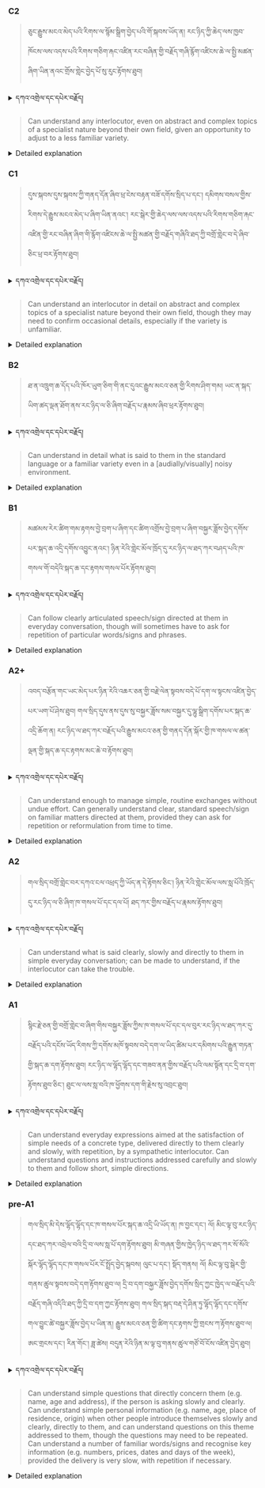 ### C2
<!-- panels:start -->
<!-- div:left-panel -->

> ཅུང་རྒྱུས་མངའ་མེད་པའི་རིགས་ལ་སྙོམ་སྒྲིག་བྱེད་པའི་གོ་སྐབས་ཡོད་ན། རང་ཉིད་ཀྱི་ཆེད་ལས་ཁྱབ་ཁོངས་ལས་འདས་པའི་རིགས་གཅིག་རྐང་འཛིན་རང་བཞིན་གྱི་བརྗོད་གཞི་རྙོག་འཛིངས་ཆེ་ལ་སྤྱི་མཚན་ཞིག་ཡིན་ནའང་གྲོས་གླེང་བྱེད་པོ་སུ་རུང་རྟོགས་ཐུབ།



<details>
  <summary>དཀའ་འགྲེལ་དང་དཔེར་བརྗོད།</summary>

བདག་གིས་དེ་ལྷག་ཏུ་སྟབས་བདེའི་ཆ་ཤས་སུ་དབྱེ་རུ་བཅུག་པ་སྟེ།

1.སྐད་ཆ་དྭངས་ཤིང་གསལ་བ་སྟེ། འདིས་ཁྱོད་ཀྱིས་གོ་བདེ་ཤེས་སླ་བའི་ཐབས་ལ་བརྟེན་ནས་བཤད་ཆོག་པ་དང་འབྲི་ཆོག་པ་མཚོན་ ཁྱེད་ཀྱིས་དོན་སྙིང་ལྡན་པའི་ཚིག་བཀོལ་ནས་ཉན་མཁན་དང་ཀློག་པ་པོ་རྣམས་ལ་མཚོན་ན་རྙོག་འཛིང་ཆེན་པོ་མེད།
དཔེ་མཚོན་འདི་ལྟར། "དེ་རིང་གི་ནམ་མཁའ་ཧ་ཅང་སྔོ་"ཞེས་པ་ནི་སྟབས་བདེ་ཞིང་གསལ་བའི་ཚིག་གྲུབ་ཤིག་རེད།
</details>


<!-- div:right-panel -->

> Can understand any interlocutor, even on abstract and complex topics of a specialist nature beyond their own field, given an opportunity to adjust to a less familiar variety.





<details>

  <summary>Detailed explanation</summary>

It means that the written text is entirely devoid of spelling, punctuation, grammar, or any other mistakes that would compromise its correctness, clarity, or adherence to the established rules and conventions of the writing system.

</details>

<!-- panels:end -->




### C1
<!-- panels:start -->
<!-- div:left-panel -->

>  དུས་སྐབས་དུས་སྐབས་ཀྱི་གནད་དོན་ཞིབ་ཕྲ་ངེས་བརྟན་བཟོ་དགོས་སྲིད་པ་དང་། དམིགས་བསལ་གྱིས་རིགས་དེ་རྒྱུས་མངའ་མེད་པ་ཞིག་ཡིན་ནའང་། རང་སྒེར་གྱི་ཆེད་ལས་ལས་འདས་པའི་རིགས་གཅིག་རྐང་འཛིན་གྱི་རང་བཞིན་ཞིག་གི་རྙོག་འཛིངས་ཆེ་ལ་སྤྱི་མཚན་གྱི་བརྗོད་གཞིའི་ཐད་ཀྱི་བགྲོ་གླེང་བ་དེ་ཞིབ་ཅིང་ཕྲ་བར་རྟོགས་ཐུབ།




<details>
  <summary>དཀའ་འགྲེལ་དང་དཔེར་བརྗོད།</summary>

བདག་གིས་དེ་ལྷག་ཏུ་སྟབས་བདེའི་ཆ་ཤས་སུ་དབྱེ་རུ་བཅུག་པ་སྟེ།

1.སྐད་ཆ་དྭངས་ཤིང་གསལ་བ་སྟེ། འདིས་ཁྱོད་ཀྱིས་གོ་བདེ་ཤེས་སླ་བའི་ཐབས་ལ་བརྟེན་ནས་བཤད་ཆོག་པ་དང་འབྲི་ཆོག་པ་མཚོན་ ཁྱེད་ཀྱིས་དོན་སྙིང་ལྡན་པའི་ཚིག་བཀོལ་ནས་ཉན་མཁན་དང་ཀློག་པ་པོ་རྣམས་ལ་མཚོན་ན་རྙོག་འཛིང་ཆེན་པོ་མེད།
དཔེ་མཚོན་འདི་ལྟར། "དེ་རིང་གི་ནམ་མཁའ་ཧ་ཅང་སྔོ་"ཞེས་པ་ནི་སྟབས་བདེ་ཞིང་གསལ་བའི་ཚིག་གྲུབ་ཤིག་རེད།
</details>

<!-- div:right-panel -->

>Can understand an interlocutor in detail on abstract and complex topics of a specialist nature beyond their 
own field, though they may need to confirm occasional details, especially if the variety is unfamiliar.




<details>

  <summary>Detailed explanation</summary>

Let me break it down into simpler parts:

1. Clear and fluent language: This means that you can speak or write in a way that is easy to understand. You use words that make sense and are not too complicated for the listener or reader.
Example: "The sky is blue today" is a clear and simple sentence.

</details>

<!-- panels:end -->




### B2
<!-- panels:start -->
<!-- div:left-panel -->

> ཐ་ན་འཁྲུག་ཆ་དོད་པའི་ཁོར་ཡུག་ཅིག་གི་ནང་དུའང་རྒྱུས་མངའ་ཅན་གྱི་རིགས་ཤིག་གམ། ཡང་ན་སྐད་ཡིག་ཚད་ལྡན་ཐོག་ནས་རང་ཉིད་ལ་ཅི་ཞིག་བརྗོད་པ་རྣམས་ཞིབ་ཕྲར་རྟོགས་ཐུབ།



<details>
  <summary>དཀའ་འགྲེལ་དང་དཔེར་བརྗོད།</summary>

བདག་གིས་དེ་ལྷག་ཏུ་སྟབས་བདེའི་ཆ་ཤས་སུ་དབྱེ་རུ་བཅུག་པ་སྟེ།

1.སྐད་ཆ་དྭངས་ཤིང་གསལ་བ་སྟེ། འདིས་ཁྱོད་ཀྱིས་གོ་བདེ་ཤེས་སླ་བའི་ཐབས་ལ་བརྟེན་ནས་བཤད་ཆོག་པ་དང་འབྲི་ཆོག་པ་མཚོན་ ཁྱེད་ཀྱིས་དོན་སྙིང་ལྡན་པའི་ཚིག་བཀོལ་ནས་ཉན་མཁན་དང་ཀློག་པ་པོ་རྣམས་ལ་མཚོན་ན་རྙོག་འཛིང་ཆེན་པོ་མེད།
དཔེ་མཚོན་འདི་ལྟར། "དེ་རིང་གི་ནམ་མཁའ་ཧ་ཅང་སྔོ་"ཞེས་པ་ནི་སྟབས་བདེ་ཞིང་གསལ་བའི་ཚིག་གྲུབ་ཤིག་རེད།
</details>

<!-- div:right-panel -->

> Can understand in detail what is said to them in the standard language or a familiar variety even in a [audially/visually] noisy environment.




<details>

  <summary>Detailed explanation</summary>

Let me break it down into simpler parts:

1. Clear and fluent language: This means that you can speak or write in a way that is easy to understand. You use words that make sense and are not too complicated for the listener or reader.
Example: "The sky is blue today" is a clear and simple sentence.

</details>

<!-- panels:end -->



### B1
<!-- panels:start -->
<!-- div:left-panel -->

> མཚམས་རེར་ཚིག་གམ་རྟགས་བྱེ་བྲག་པ་ཞིག་དང་ཚིག་འགྲོས་བྱེ་བྲག་པ་ཞིག་བསྐྱར་ཟློས་བྱེད་དགོས་པར་སྐད་ཆ་འདྲི་དགོས་འབྱུང་ནའང་། ཉིན་རེའི་གླེང་མོལ་ཁྲོད་དུ་རང་ཉིད་ལ་ཐད་ཀར་བཤད་པའི་ཁ་གསལ་གོ་བདེའི་སྐད་ཆ་དང་རྟགས་གསལ་པོར་རྟོགས་ཐུབ།
 



<details>
  <summary>དཀའ་འགྲེལ་དང་དཔེར་བརྗོད།</summary>

བདག་གིས་དེ་ལྷག་ཏུ་སྟབས་བདེའི་ཆ་ཤས་སུ་དབྱེ་རུ་བཅུག་པ་སྟེ།

1.སྐད་ཆ་དྭངས་ཤིང་གསལ་བ་སྟེ། འདིས་ཁྱོད་ཀྱིས་གོ་བདེ་ཤེས་སླ་བའི་ཐབས་ལ་བརྟེན་ནས་བཤད་ཆོག་པ་དང་འབྲི་ཆོག་པ་མཚོན་ ཁྱེད་ཀྱིས་དོན་སྙིང་ལྡན་པའི་ཚིག་བཀོལ་ནས་ཉན་མཁན་དང་ཀློག་པ་པོ་རྣམས་ལ་མཚོན་ན་རྙོག་འཛིང་ཆེན་པོ་མེད།
དཔེ་མཚོན་འདི་ལྟར། "དེ་རིང་གི་ནམ་མཁའ་ཧ་ཅང་སྔོ་"ཞེས་པ་ནི་སྟབས་བདེ་ཞིང་གསལ་བའི་ཚིག་གྲུབ་ཤིག་རེད།
</details>

<!-- div:right-panel -->

> Can follow clearly articulated speech/sign directed at them in everyday conversation, though will 
sometimes have to ask for repetition of particular words/signs and phrases.




<details>

  <summary>Detailed explanation</summary>

Let me break it down into simpler parts:

1. Clear and fluent language: This means that you can speak or write in a way that is easy to understand. You use words that make sense and are not too complicated for the listener or reader.
Example: "The sky is blue today" is a clear and simple sentence.

</details>

<!-- panels:end -->



### A2+
<!-- panels:start -->
<!-- div:left-panel -->

> འབད་བརྩོན་གང་ཡང་མེད་པར་ཉིན་རེའི་འཆར་ཅན་གྱི་བརྗེ་ལེན་སྟབས་བདེ་པོ་དག་ལ་སྟངས་འཛིན་བྱེད་པར་ཡག་པོ་ཤེས་ཐུབ།
གལ་སྲིད་དུས་ནས་དུས་སུ་བསྐྱར་ཟློས་སམ་བསྐྱར་དུ་ལྷུ་སྒྲིག་དགོས་པར་སྐད་ཆ་འདྲི་ཆོག་ན། རང་ཉིད་ལ་ཐད་ཀར་བརྗོད་པའི་རྒྱུས་མངའ་ཅན་གྱི་གནད་དོན་སྐོར་གྱི་ཁ་གསལ་ལ་ཚན་ལྡན་གྱི་སྐད་ཆ་དང་རྟགས་མང་ཆེ་བ་རྟོགས་ཐུབ།

  


<details>
  <summary>དཀའ་འགྲེལ་དང་དཔེར་བརྗོད།</summary>

བདག་གིས་དེ་ལྷག་ཏུ་སྟབས་བདེའི་ཆ་ཤས་སུ་དབྱེ་རུ་བཅུག་པ་སྟེ།

1.སྐད་ཆ་དྭངས་ཤིང་གསལ་བ་སྟེ། འདིས་ཁྱོད་ཀྱིས་གོ་བདེ་ཤེས་སླ་བའི་ཐབས་ལ་བརྟེན་ནས་བཤད་ཆོག་པ་དང་འབྲི་ཆོག་པ་མཚོན་ ཁྱེད་ཀྱིས་དོན་སྙིང་ལྡན་པའི་ཚིག་བཀོལ་ནས་ཉན་མཁན་དང་ཀློག་པ་པོ་རྣམས་ལ་མཚོན་ན་རྙོག་འཛིང་ཆེན་པོ་མེད།
དཔེ་མཚོན་འདི་ལྟར། "དེ་རིང་གི་ནམ་མཁའ་ཧ་ཅང་སྔོ་"ཞེས་པ་ནི་སྟབས་བདེ་ཞིང་གསལ་བའི་ཚིག་གྲུབ་ཤིག་རེད།
</details>

<!-- div:right-panel -->

> Can understand enough to manage simple, routine exchanges without undue effort.
Can generally understand clear, standard speech/sign on familiar matters directed at them, provided they can ask for repetition or reformulation from time to time.




<details>

  <summary>Detailed explanation</summary>

Let me break it down into simpler parts:

1. Clear and fluent language: This means that you can speak or write in a way that is easy to understand. You use words that make sense and are not too complicated for the listener or reader.
Example: "The sky is blue today" is a clear and simple sentence.

</details>

<!-- panels:end -->



### A2
<!-- panels:start -->
<!-- div:left-panel -->

> གལ་སྲིད་བགྲོ་གླེང་བར་དཀའ་ངལ་འཕྲད་ཀྱི་ཡོད་ན་དེ་རྟོགས་ཅིང་། ཉིན་རེའི་གླེང་མོལ་ལས་སླ་པོའི་ཁྲོད་དུ་རང་ཉིད་ལ་ཅི་ཞིག་ཁ་གསལ་པོ་དང་དལ་པོ། ཐད་ཀར་གྱིས་བརྗོད་པ་རྣམས་རྟོགས་ཐུབ།
  


<details>
  <summary>དཀའ་འགྲེལ་དང་དཔེར་བརྗོད།</summary>

བདག་གིས་དེ་ལྷག་ཏུ་སྟབས་བདེའི་ཆ་ཤས་སུ་དབྱེ་རུ་བཅུག་པ་སྟེ།

1.སྐད་ཆ་དྭངས་ཤིང་གསལ་བ་སྟེ། འདིས་ཁྱོད་ཀྱིས་གོ་བདེ་ཤེས་སླ་བའི་ཐབས་ལ་བརྟེན་ནས་བཤད་ཆོག་པ་དང་འབྲི་ཆོག་པ་མཚོན་ ཁྱེད་ཀྱིས་དོན་སྙིང་ལྡན་པའི་ཚིག་བཀོལ་ནས་ཉན་མཁན་དང་ཀློག་པ་པོ་རྣམས་ལ་མཚོན་ན་རྙོག་འཛིང་ཆེན་པོ་མེད།
དཔེ་མཚོན་འདི་ལྟར། "དེ་རིང་གི་ནམ་མཁའ་ཧ་ཅང་སྔོ་"ཞེས་པ་ནི་སྟབས་བདེ་ཞིང་གསལ་བའི་ཚིག་གྲུབ་ཤིག་རེད།
</details>

<!-- div:right-panel -->

> Can understand what is said clearly, slowly and directly to them in simple everyday conversation; can be 
made to understand, if the interlocutor can take the trouble.



<details>

  <summary>Detailed explanation</summary>

Let me break it down into simpler parts:

1. Clear and fluent language: This means that you can speak or write in a way that is easy to understand. You use words that make sense and are not too complicated for the listener or reader.
Example: "The sky is blue today" is a clear and simple sentence.

</details>

<!-- panels:end -->




### A1
<!-- panels:start -->
<!-- div:left-panel -->

>སྙིང་རྗེ་ཅན་གྱི་བགྲོ་གླེང་བ་ཞིག་གིས་བསྐྱར་ཟློས་ཀྱིས་ཁ་གསལ་པོ་དང་དལ་བུར་རང་ཉིད་ལ་ཐད་ཀར་དུ་བརྗོད་པའི་དངོས་ཡོད་རིགས་ཀྱི་དགོས་མཁོ་སྟབས་བདེ་དག་ལ་ཡིད་ཚིམ་པར་དམིགས་པའི་རྒྱུན་གཏན་གྱི་སྐད་ཆ་དག་རྟོགས་ཐུབ།
རང་ཉིད་ལ་ལྷོད་ལྷོད་དང་གཟབ་ནན་གྱིས་བརྗོད་པའི་ལམ་སྟོན་དང་དྲི་བ་དག་རྟོགས་ཐུབ་ཅིང་། ཐུང་ལ་ལས་སླ་བའི་ཁ་ཕྱོགས་དག་གི་རྗེས་སུ་འབྲང་ཐུབ། 


 
<details>
  <summary>དཀའ་འགྲེལ་དང་དཔེར་བརྗོད།</summary>

བདག་གིས་དེ་ལྷག་ཏུ་སྟབས་བདེའི་ཆ་ཤས་སུ་དབྱེ་རུ་བཅུག་པ་སྟེ།

1.སྐད་ཆ་དྭངས་ཤིང་གསལ་བ་སྟེ། འདིས་ཁྱོད་ཀྱིས་གོ་བདེ་ཤེས་སླ་བའི་ཐབས་ལ་བརྟེན་ནས་བཤད་ཆོག་པ་དང་འབྲི་ཆོག་པ་མཚོན་ ཁྱེད་ཀྱིས་དོན་སྙིང་ལྡན་པའི་ཚིག་བཀོལ་ནས་ཉན་མཁན་དང་ཀློག་པ་པོ་རྣམས་ལ་མཚོན་ན་རྙོག་འཛིང་ཆེན་པོ་མེད།
དཔེ་མཚོན་འདི་ལྟར། "དེ་རིང་གི་ནམ་མཁའ་ཧ་ཅང་སྔོ་"ཞེས་པ་ནི་སྟབས་བདེ་ཞིང་གསལ་བའི་ཚིག་གྲུབ་ཤིག་རེད།
</details>

<!-- div:right-panel -->

> Can understand everyday expressions aimed at the satisfaction of simple needs of a concrete type, delivered directly to them clearly and slowly, with repetition, by a sympathetic interlocutor.
Can understand questions and instructions addressed carefully and slowly to them and follow short, 
simple directions.


<details>

  <summary>Detailed explanation</summary>

Let me break it down into simpler parts:

1. Can communicate very basic information about personal details in a simple way.

</details>

<!-- panels:end -->




### pre-A1
<!-- panels:start -->
<!-- div:left-panel -->

> གལ་སྲིད་མི་དེས་ལྷོད་ལྷོད་དང་ཁ་གསལ་པོར་སྐད་ཆ་འདྲི་ཡི་ཡོད་ན། ཁ་བྱང་དང་། ལོ། མིང་ལྟ་བུ་རང་ཉིད་དང་ཐད་ཀར་འབྲེལ་བའི་དྲི་བ་ལས་སླ་པོ་དག་རྟོགས་ཐུབ། 
མི་གཞན་གྱིས་ཁྱེད་ཉིད་ལ་ཐད་ཀར་སོ་སོའི་སྐོར་ལྷོད་ལྷོད་དང་ཁ་གསལ་པོར་ངོ་སྤྲོད་བྱེད་སྐབས། ལུང་པ་དང་། སྡོད་གནས། ལོ། མིང་ལྟ་བུ་སྒེར་གྱི་གནས་ཚུལ་སྟབས་བདེ་དག་རྟོགས་ཐུབ་ལ། དྲི་བ་དག་བསྐྱར་ཟློས་བྱེད་དགོས་སྲིད་ཀྱང་ཁྱེད་ལ་བརྗོད་པའི་བརྗོད་གཞི་འདིའི་ཐད་ཀྱི་དྲི་བ་དག་ཀྱང་རྟོགས་ཐུབ།
གལ་སྲིད་སྐད་བརྡ་དེ་ཤིན་ཏུ་ལྷོད་ལྷོད་དང་དགོས་གལ་བྱུང་ཚེ་བསྐྱར་ཟློས་བྱེད་པ་ཡིན་ན། རྒྱུས་མངའ་ཅན་གྱི་ཚིག་དང་རྟགས་ཀྱི་གྲངས་ཀ་རྟོགས་ཐུབ་ལ། ཨང་གྲངས་དང་། རིན་གོང་། ཟླ་ཚེས། བདུན་རེའི་ཉིན་མ་ལྟ་བུ་གནས་ཚུལ་གཙོ་བོ་ངོས་འཛིན་བྱེད་ཐུབ། 


<details>
  <summary>དཀའ་འགྲེལ་དང་དཔེར་བརྗོད།</summary>

བདག་གིས་དེ་ལྷག་ཏུ་སྟབས་བདེའི་ཆ་ཤས་སུ་དབྱེ་རུ་བཅུག་པ་སྟེ།

1.སྐད་ཆ་དྭངས་ཤིང་གསལ་བ་སྟེ། འདིས་ཁྱོད་ཀྱིས་གོ་བདེ་ཤེས་སླ་བའི་ཐབས་ལ་བརྟེན་ནས་བཤད་ཆོག་པ་དང་འབྲི་ཆོག་པ་མཚོན་ ཁྱེད་ཀྱིས་དོན་སྙིང་ལྡན་པའི་ཚིག་བཀོལ་ནས་ཉན་མཁན་དང་ཀློག་པ་པོ་རྣམས་ལ་མཚོན་ན་རྙོག་འཛིང་ཆེན་པོ་མེད།
དཔེ་མཚོན་འདི་ལྟར། "དེ་རིང་གི་ནམ་མཁའ་ཧ་ཅང་སྔོ་"ཞེས་པ་ནི་སྟབས་བདེ་ཞིང་གསལ་བའི་ཚིག་གྲུབ་ཤིག་རེད།
</details>

<!-- div:right-panel -->

> Can understand simple questions that directly concern them (e.g. name, age and address), if the person is asking slowly and clearly.
Can understand simple personal information (e.g. name, age, place of residence, origin) when other people introduce themselves slowly and clearly, directly to them, and can understand questions on this theme addressed to them, though the questions may need to be repeated.
Can understand a number of familiar words/signs and recognise key information (e.g. numbers, prices, dates and days of the week), provided the delivery is very slow, with repetition if necessary.

<details>

  <summary>Detailed explanation</summary>

Let me break it down into simpler parts:

1. Can communicate very basic information about personal details in a simple way.

</details>

<!-- panels:end -->

